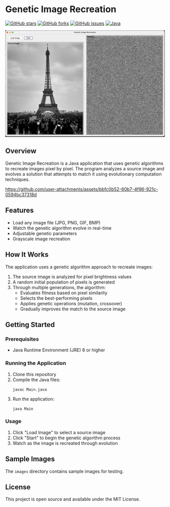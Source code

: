 # Genetic Image Recreation

[![GitHub stars](https://img.shields.io/github/stars/vonuyvicoo/genetic-image-recreation?style=social)](https://github.com/vonuyvicoo/genetic-image-recreation/stargazers)
[![GitHub forks](https://img.shields.io/github/forks/vonuyvicoo/genetic-image-recreation?style=social)](https://github.com/vonuyvicoo/genetic-image-recreation/network/members)
[![GitHub issues](https://img.shields.io/github/issues/vonuyvicoo/genetic-image-recreation)](https://github.com/vonuyvicoo/genetic-image-recreation/issues)
[![Java](https://img.shields.io/badge/Java-8%2B-orange)](https://www.java.com)

![Genetic Image Recreation Demo](images/demo.png)

## Overview

Genetic Image Recreation is a Java application that uses genetic algorithms to recreate images pixel by pixel. The program analyzes a source image and evolves a solution that attempts to match it using evolutionary computation techniques.

https://github.com/user-attachments/assets/bbfc0b52-60b7-4f96-921c-0594bc37318d

## Features

- Load any image file (JPG, PNG, GIF, BMP)
- Watch the genetic algorithm evolve in real-time
- Adjustable genetic parameters
- Grayscale image recreation

## How It Works

The application uses a genetic algorithm approach to recreate images:

1. The source image is analyzed for pixel brightness values
2. A random initial population of pixels is generated
3. Through multiple generations, the algorithm:
   - Evaluates fitness based on pixel similarity
   - Selects the best-performing pixels
   - Applies genetic operations (mutation, crossover)
   - Gradually improves the match to the source image

## Getting Started

### Prerequisites

- Java Runtime Environment (JRE) 8 or higher

### Running the Application

1. Clone this repository
2. Compile the Java files:
   ```
   javac Main.java
   ```
3. Run the application:
   ```
   java Main
   ```

### Usage

1. Click "Load Image" to select a source image
2. Click "Start" to begin the genetic algorithm process
3. Watch as the image is recreated through evolution

## Sample Images

The `images` directory contains sample images for testing.

## License

This project is open source and available under the MIT License. 
